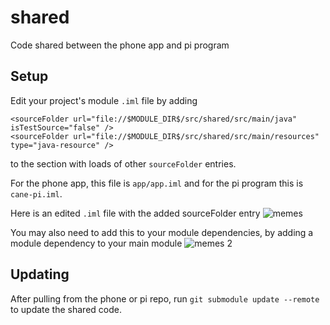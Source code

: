 # shared
Code shared between the phone app and pi program

## Setup
Edit your project's module `.iml` file by adding 

```
<sourceFolder url="file://$MODULE_DIR$/src/shared/src/main/java" isTestSource="false" />
<sourceFolder url="file://$MODULE_DIR$/src/shared/src/main/resources" type="java-resource" />
```

to the section with loads of other `sourceFolder` entries.
 
For the phone app, this file is `app/app.iml` and for the pi program this is `cane-pi.iml`.

Here is an edited `.iml` file with the added sourceFolder entry
![memes](https://image.prntscr.com/image/IOj0Gpt5TWKiri2qI1_QxQ.png)

You may also need to add this to your module dependencies, by adding a module dependency to your main module
![memes 2](https://image.prntscr.com/image/PkIr3aYfSCyNUty4cJf17w.png)

## Updating
After pulling from the phone or pi repo, run `git submodule update --remote` to update the shared code.
